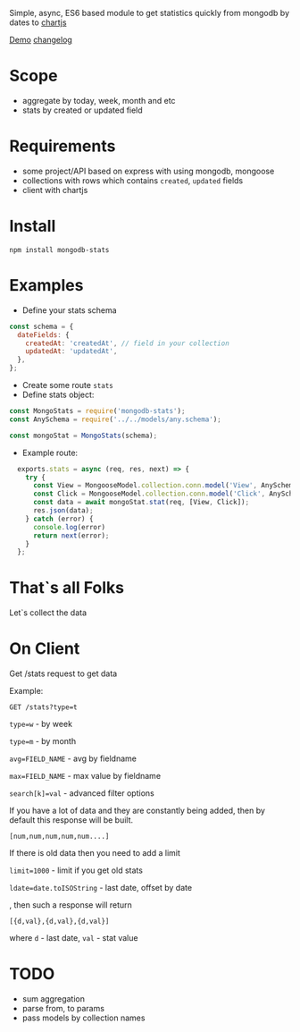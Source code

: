 Simple, async, ES6 based module to get statistics quickly from mongodb by dates to [chartjs](https://chartjs.org/)

[Demo](https://safiullin.io/mongodb-stats2/)
[changelog](changelog.md)

Scope
============
* aggregate by today, week, month and etc
* stats by created or updated field

Requirements
============

* some project/API based on express with using mongodb, mongoose
* collections with rows which contains `created`, `updated` fields
* client with chartjs

Install
=======
    npm install mongodb-stats
Examples
========
* Define your stats schema
```javascript
const schema = {
  dateFields: {
    createdAt: 'createdAt', // field in your collection
    updatedAt: 'updatedAt',
  },
};
```
* Create some route `stats`
* Define stats object:

```javascript
const MongoStats = require('mongodb-stats');
const AnySchema = require('../../models/any.schema');

const mongoStat = MongoStats(schema);

```
* Example route:
```javascript
  exports.stats = async (req, res, next) => {
    try {
      const View = MongooseModel.collection.conn.model('View', AnySchema);
      const Click = MongooseModel.collection.conn.model('Click', AnySchema);
      const data = await mongoStat.stat(req, [View, Click]);
      res.json(data);
    } catch (error) {
      console.log(error)
      return next(error);
    }
  };
```
That`s all Folks
========
Let`s collect the data

On Client
========
Get /stats request to get data

Example:

`GET /stats?type=t`

`type=w` - by week

`type=m` - by month

`avg=FIELD_NAME` - avg by fieldname

`max=FIELD_NAME` - max value by fieldname

`search[k]=val` - advanced filter options

If you have a lot of data and they are constantly being added, then by default this response will be built.

`[num,num,num,num,num....]`

If there is old data then you need to add a limit

`limit=1000` - limit if you get old stats

`ldate=date.toISOString` - last date, offset by date

, then such a response will return

`[{d,val},{d,val},{d,val}]`

where `d` - last date, `val` - stat value

TODO
========
* sum aggregation
* parse from, to params
* pass models by collection names
